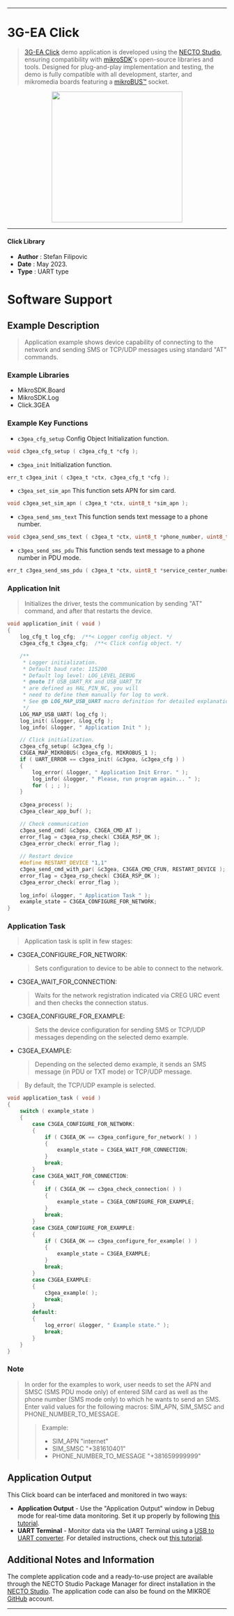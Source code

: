 
---
# 3G-EA Click

> [3G-EA Click](https://www.mikroe.com/?pid_product=MIKROE-2226) demo application is developed using
the [NECTO Studio](https://www.mikroe.com/necto), ensuring compatibility with [mikroSDK](https://www.mikroe.com/mikrosdk)'s
open-source libraries and tools. Designed for plug-and-play implementation and testing, the demo is fully compatible with
all development, starter, and mikromedia boards featuring a [mikroBUS&trade;](https://www.mikroe.com/mikrobus) socket.

<p align="center">
  <img src="https://www.mikroe.com/?pid_product=MIKROE-2226&image=1" height=300px>
</p>

---

#### Click Library

- **Author**        : Stefan Filipovic
- **Date**          : May 2023.
- **Type**          : UART type

# Software Support

## Example Description

> Application example shows device capability of connecting to the network and sending SMS or TCP/UDP messages using standard "AT" commands.

### Example Libraries

- MikroSDK.Board
- MikroSDK.Log
- Click.3GEA

### Example Key Functions

- `c3gea_cfg_setup` Config Object Initialization function.
```c
void c3gea_cfg_setup ( c3gea_cfg_t *cfg );
```

- `c3gea_init` Initialization function.
```c
err_t c3gea_init ( c3gea_t *ctx, c3gea_cfg_t *cfg );
```

- `c3gea_set_sim_apn` This function sets APN for sim card.
```c
void c3gea_set_sim_apn ( c3gea_t *ctx, uint8_t *sim_apn );
```

- `c3gea_send_sms_text` This function sends text message to a phone number.
```c
void c3gea_send_sms_text ( c3gea_t *ctx, uint8_t *phone_number, uint8_t *sms_text );
```

- `c3gea_send_sms_pdu` This function sends text message to a phone number in PDU mode.
```c
err_t c3gea_send_sms_pdu ( c3gea_t *ctx, uint8_t *service_center_number, uint8_t *phone_number, uint8_t *sms_text );
```

### Application Init

> Initializes the driver, tests the communication by sending "AT" command, and after that restarts the device.

```c
void application_init ( void ) 
{
    log_cfg_t log_cfg;  /**< Logger config object. */
    c3gea_cfg_t c3gea_cfg;  /**< Click config object. */

    /**
     * Logger initialization.
     * Default baud rate: 115200
     * Default log level: LOG_LEVEL_DEBUG
     * @note If USB_UART_RX and USB_UART_TX
     * are defined as HAL_PIN_NC, you will
     * need to define them manually for log to work.
     * See @b LOG_MAP_USB_UART macro definition for detailed explanation.
     */
    LOG_MAP_USB_UART( log_cfg );
    log_init( &logger, &log_cfg );
    log_info( &logger, " Application Init " );

    // Click initialization.
    c3gea_cfg_setup( &c3gea_cfg );
    C3GEA_MAP_MIKROBUS( c3gea_cfg, MIKROBUS_1 );
    if ( UART_ERROR == c3gea_init( &c3gea, &c3gea_cfg ) )
    {
        log_error( &logger, " Application Init Error. " );
        log_info( &logger, " Please, run program again... " );
        for ( ; ; );
    }
    
    c3gea_process( );
    c3gea_clear_app_buf( );

    // Check communication
    c3gea_send_cmd( &c3gea, C3GEA_CMD_AT );
    error_flag = c3gea_rsp_check( C3GEA_RSP_OK );
    c3gea_error_check( error_flag );
    
    // Restart device
    #define RESTART_DEVICE "1,1"
    c3gea_send_cmd_with_par( &c3gea, C3GEA_CMD_CFUN, RESTART_DEVICE );
    error_flag = c3gea_rsp_check( C3GEA_RSP_OK );
    c3gea_error_check( error_flag );
    
    log_info( &logger, " Application Task " );
    example_state = C3GEA_CONFIGURE_FOR_NETWORK;
}
```

### Application Task

> Application task is split in few stages:
 - C3GEA_CONFIGURE_FOR_NETWORK: 
   > Sets configuration to device to be able to connect to the network.
 - C3GEA_WAIT_FOR_CONNECTION: 
   > Waits for the network registration indicated via CREG URC event and then checks the connection status.
 - C3GEA_CONFIGURE_FOR_EXAMPLE:
   > Sets the device configuration for sending SMS or TCP/UDP messages depending on the selected demo example.
 - C3GEA_EXAMPLE:
   > Depending on the selected demo example, it sends an SMS message (in PDU or TXT mode) or TCP/UDP message.
> By default, the TCP/UDP example is selected.

```c
void application_task ( void ) 
{
    switch ( example_state )
    {
        case C3GEA_CONFIGURE_FOR_NETWORK:
        {
            if ( C3GEA_OK == c3gea_configure_for_network( ) )
            {
                example_state = C3GEA_WAIT_FOR_CONNECTION;
            }
            break;
        }
        case C3GEA_WAIT_FOR_CONNECTION:
        {
            if ( C3GEA_OK == c3gea_check_connection( ) )
            {
                example_state = C3GEA_CONFIGURE_FOR_EXAMPLE;
            }
            break;
        }
        case C3GEA_CONFIGURE_FOR_EXAMPLE:
        {
            if ( C3GEA_OK == c3gea_configure_for_example( ) )
            {
                example_state = C3GEA_EXAMPLE;
            }
            break;
        }
        case C3GEA_EXAMPLE:
        {
            c3gea_example( );
            break;
        }
        default:
        {
            log_error( &logger, " Example state." );
            break;
        }
    }
}
```

### Note

> In order for the examples to work, user needs to set the APN and SMSC (SMS PDU mode only)
of entered SIM card as well as the phone number (SMS mode only) to which he wants to send an SMS.
Enter valid values for the following macros: SIM_APN, SIM_SMSC and PHONE_NUMBER_TO_MESSAGE.
> > Example: 
> > - SIM_APN "internet"
> > - SIM_SMSC "+381610401"
> > - PHONE_NUMBER_TO_MESSAGE "+381659999999"


## Application Output

This Click board can be interfaced and monitored in two ways:
- **Application Output** - Use the "Application Output" window in Debug mode for real-time data monitoring.
Set it up properly by following [this tutorial](https://www.youtube.com/watch?v=ta5yyk1Woy4).
- **UART Terminal** - Monitor data via the UART Terminal using
a [USB to UART converter](https://www.mikroe.com/click/interface/usb?interface*=uart,uart). For detailed instructions,
check out [this tutorial](https://help.mikroe.com/necto/v2/Getting%20Started/Tools/UARTTerminalTool).

## Additional Notes and Information

The complete application code and a ready-to-use project are available through the NECTO Studio Package Manager for 
direct installation in the [NECTO Studio](https://www.mikroe.com/necto). The application code can also be found on
the MIKROE [GitHub](https://github.com/MikroElektronika/mikrosdk_click_v2) account.

---
